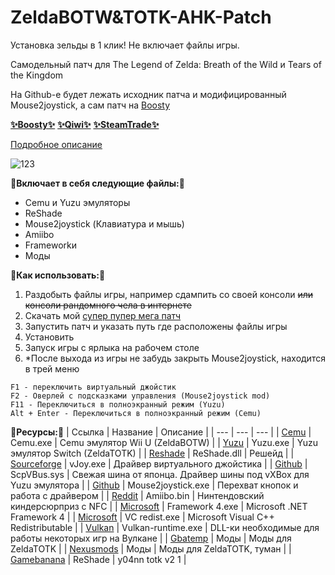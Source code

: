 # ZeldaBOTW&TOTK-AHK-Patch

Установка зельды в 1 клик! Не включает файлы игры.

Самодельный патч для The Legend of Zelda: Breath of the Wild и Tears of the Kingdom

На Github-е будет лежать исходник патча и модифицированный Mouse2joystick, а сам патч на [Boosty](https://boosty.to/kramar1337)

[__✨Boosty✨__](https://boosty.to/kramar1337)
[__✨Qiwi✨__](https://qiwi.com/n/KRAMBIBA1337)
[__✨SteamTrade✨__](https://steamcommunity.com/tradeoffer/new/?partner=176456946&token=QbYR9jmE)

[Подробное описание](https://github.com/Kramar1337/Zelda-BOTW-TOTK-AHK-Patch/wiki)

![123](https://i.imgur.com/J4QhFuU.png)


__🔗Включает в себя следующие файлы:🔗__

- Cemu и Yuzu эмуляторы
- ReShade
- Mouse2joystick (Клавиатура и мышь)
- Amiibo
- Frameworkи
- Моды

__🔗Как использовать:🔗__

1. Раздобыть файлы игры, например сдампить со своей консоли ~~или консоли рандомного чела в интернете~~
2. Скачать мой [супер пупер мега патч](https://boosty.to/kramar1337)
3. Запустить патч и указать путь где расположены файлы игры
4. Установить
5. Запуск игры с ярлыка на рабочем столе
6. *После выхода из игры не забудь закрыть Mouse2joystick, находится в трей меню

```
F1 - переключить виртуальный джойстик
F2 - Оверлей с подсказками управления (Mouse2joystick mod)
F11 - Переключиться в полноэкранный режим (Yuzu)
Alt + Enter - Переключиться в полноэкранный режим (Cemu)
```

__🔗Ресурсы:🔗__
| Ссылка | Название | Описание |
| --- | --- | --- |
| [Cemu](https://cemu.info/) | Cemu.exe | Cemu эмулятор Wii U (ZeldaBOTW) |
| [Yuzu](https://yuzu-emu.org/) | Yuzu.exe | Yuzu эмулятор Switch (ZeldaTOTK) |
| [Reshade](https://reshade.me/) | ReShade.dll | Решейд |
| [Sourceforge](https://sourceforge.net/projects/vjoystick/) | vJoy.exe | Драйвер виртуального джойстика |
| [Github](https://github.com/Wizapply/PyVirtualXboxController) | ScpVBus.sys | Свежая шина от японца. Драйвер шины под vXBox для Yuzu эмулятора |
| [Github](https://github.com/CemuUser8/mouse2joystick_custom_CEMU) | Mouse2joystick.exe | Перехват кнопок и работа с драйвером |
| [Reddit](https://www.reddit.com/r/CemuPiracy/comments/5uvbxg/amiibo_bin_files_for_cemu/) | Amiibo.bin | Нинтендовский киндерсюрприз с NFC |
| [Microsoft](https://www.microsoft.com/ru-RU/download/details.aspx?id=17718) | Framework 4.exe | Microsoft .NET Framework 4 |
| [Microsoft](https://learn.microsoft.com/en-US/cpp/windows/latest-supported-vc-redist?view=msvc-170) | VC redist.exe | Microsoft Visual C++ Redistributable |
| [Vulkan](https://vulkan.org/tools#vulkan-gpu-resources) | Vulkan-runtime.exe | DLL-ки необходимые для работы некоторых игр на Вулкане |
| [Gbatemp](https://gbatemp.net/download/loz-tears-of-the-kingdom-dynamic-fps-static-fps-and-visual-fixes-patch-collection.37996/) | Моды | Моды для ZeldaTOTK |
| [Nexusmods](https://www.nexusmods.com/legendofzeldatearsofthekingdom/mods/27?tab=description) | Моды | Моды для ZeldaTOTK, туман |
| [Gamebanana](https://gamebanana.com/mods/444107) | ReShade | y04nn totk v2 1 |



